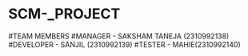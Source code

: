 # SCM-_PROJECT
#TEAM MEMBERS
#MANAGER - SAKSHAM TANEJA (2310992138)
#DEVELOPER - SANJIL (2310992139)
#TESTER - MAHIE(2310992140)
